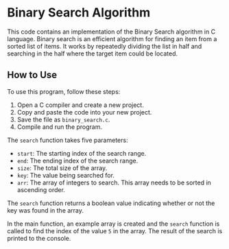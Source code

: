 # Binary Search Algorithm

This code contains an implementation of the Binary Search algorithm in C language. Binary search is an efficient algorithm for finding an item from a sorted list of items. It works by repeatedly dividing the list in half and searching in the half where the target item could be located.

## How to Use

To use this program, follow these steps:

1. Open a C compiler and create a new project.
2. Copy and paste the code into your new project.
3. Save the file as `binary_search.c`.
4. Compile and run the program.

The `search` function takes five parameters:
- `start`: The starting index of the search range.
- `end`: The ending index of the search range.
- `size`: The total size of the array.
- `key`: The value being searched for.
- `arr`: The array of integers to search. This array needs to be sorted in ascending order.

The `search` function returns a boolean value indicating whether or not the key was found in the array.

In the main function, an example array is created and the `search` function is called to find the index of the value `5` in the array. The result of the search is printed to the console.
